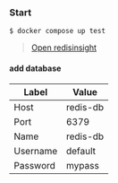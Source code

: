 ### Start

```shell
$ docker compose up test 
```

> [Open redisinsight](http://localhost:8001/)

#### add database

| Label | Value |
| ----------- | ----------- |
| Host | redis-db |
| Port | 6379 |
| Name | redis-db |
| Username | default |
| Password | mypass |
